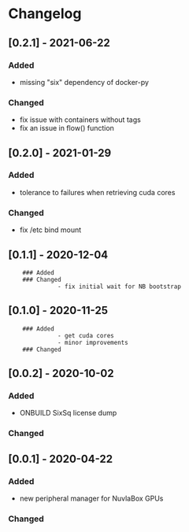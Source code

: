 # Changelog
## [0.2.1] - 2021-06-22
### Added
 - missing "six" dependency of docker-py
### Changed
 - fix issue with containers without tags
 - fix an issue in flow() function 
## [0.2.0] - 2021-01-29
### Added 
 - tolerance to failures when retrieving cuda cores
### Changed
 - fix /etc bind mount
## [0.1.1] - 2020-12-04
        ### Added
        ### Changed
                  - fix initial wait for NB bootstrap
## [0.1.0] - 2020-11-25
        ### Added 
                  - get cuda cores 
                  - minor improvements
        ### Changed
## [0.0.2] - 2020-10-02
### Added 
- ONBUILD SixSq license dump
### Changed
## [0.0.1] - 2020-04-22
### Added 
- new peripheral manager for NuvlaBox GPUs
### Changed



